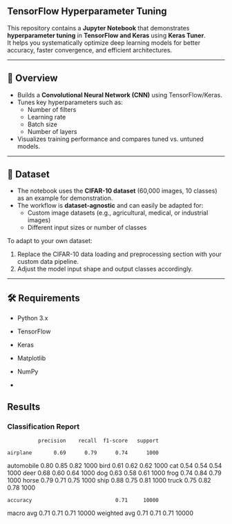 ## TensorFlow Hyperparameter Tuning

This repository contains a **Jupyter Notebook** that demonstrates **hyperparameter tuning** in **TensorFlow and Keras** using **Keras Tuner**.  
It helps you systematically optimize deep learning models for better accuracy, faster convergence, and efficient architectures.

---

## 📌 Overview
- Builds a **Convolutional Neural Network (CNN)** using TensorFlow/Keras.  
- Tunes key hyperparameters such as:
  - Number of filters
  - Learning rate
  - Batch size
  - Number of layers
- Visualizes training performance and compares tuned vs. untuned models.

---

## 📂 Dataset
- The notebook uses the **CIFAR-10 dataset** (60,000 images, 10 classes) as an example for demonstration.
- The workflow is **dataset-agnostic** and can easily be adapted for:
  - Custom image datasets (e.g., agricultural, medical, or industrial images)
  - Different input sizes or number of classes

To adapt to your own dataset:
1. Replace the CIFAR-10 data loading and preprocessing section with your custom data pipeline.
2. Adjust the model input shape and output classes accordingly.

---

## 🛠 Requirements
- Python 3.x
- TensorFlow
- Keras
- Matplotlib
- NumPy

- 
## Results

### Classification Report
              precision    recall  f1-score   support

    airplane       0.69      0.79      0.74      1000
  automobile       0.80      0.85      0.82      1000
        bird       0.61      0.62      0.62      1000
         cat       0.54      0.54      0.54      1000
        deer       0.68      0.60      0.64      1000
         dog       0.63      0.58      0.61      1000
        frog       0.74      0.84      0.79      1000
       horse       0.79      0.71      0.75      1000
        ship       0.88      0.75      0.81      1000
       truck       0.75      0.82      0.78      1000

    accuracy                           0.71     10000
   macro avg       0.71      0.71      0.71     10000
weighted avg       0.71      0.71      0.71     10000

